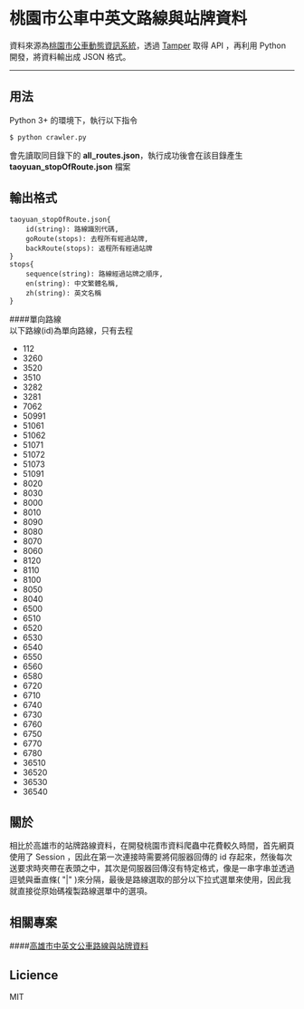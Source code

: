 桃園市公車中英文路線與站牌資料
===================

資料來源為[桃園市公車動態資訊系統](http://ebus.tycg.gov.tw/Taoyuan/Dybus.aspx)，透過 [Tamper](https://chrome.google.com/webstore/detail/tamper-chrome-extension/hifhgpdkfodlpnlmlnmhchnkepplebkb) 取得 API ，再利用 Python 開發，將資料輸出成 JSON 格式。

----------

用法
-------------
Python 3+ 的環境下，執行以下指令

    $ python crawler.py

會先讀取同目錄下的 **all_routes.json**，執行成功後會在該目錄產生 **taoyuan_stopOfRoute.json** 檔案

輸出格式
-------------

    taoyuan_stopOfRoute.json{     
	    id(string): 路線識別代碼,
        goRoute(stops): 去程所有經過站牌,
        backRoute(stops): 返程所有經過站牌
    }
    stops{ 	
	    sequence(string): 路線經過站牌之順序,
        en(string): 中文繁體名稱,
        zh(string): 英文名稱  
    }
####單向路線    
以下路線(id)為單向路線，只有去程

 - 112 
 - 3260 
 - 3520 
 - 3510 
 - 3282 
 - 3281 
 - 7062 
 - 50991 
 - 51061 
 - 51062 
 - 51071 
 - 51072 
 - 51073
 - 51091 
 - 8020 
 - 8030 
 - 8000 
 - 8010 
 - 8090 
 - 8080 
 - 8070 
 - 8060 
 - 8120 
 - 8110 
 - 8100 
 - 8050
 - 8040 
 - 6500 
 - 6510 
 - 6520 
 - 6530 
 - 6540 
 - 6550 
 - 6560 
 - 6580 
 - 6720 
 - 6710 
 - 6740 
 - 6730 
 - 6760
 - 6750 
 - 6770 
 - 6780 
 - 36510 
 - 36520 
 - 36530 
 - 36540

關於
-------------
相比於高雄市的站牌路線資料，在開發桃園市資料爬蟲中花費較久時間，首先網頁使用了 Session ，因此在第一次連接時需要將伺服器回傳的 id 存起來，然後每次送要求時夾帶在表頭之中，其次是伺服器回傳沒有特定格式，像是一串字串並透過逗號與垂直條( "|" )來分隔，最後是路線選取的部分以下拉式選單來使用，因此我就直接從原始碼複製路線選單中的選項。

相關專案
-------------
####[高雄市中英文公車路線與站牌資料](https://github.com/mattlin4567/Kaohsiung-bus-opendata)

Licience
-------------
MIT
